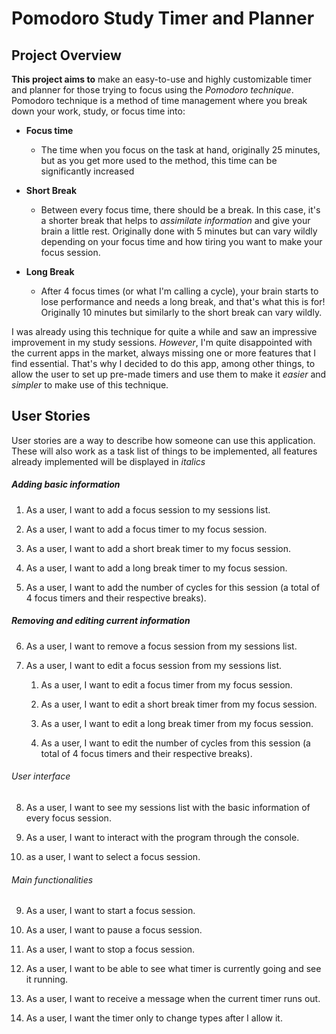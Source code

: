 # Pomodoro Study Timer and Planner

## Project Overview

 **This project aims to** make an easy-to-use and highly customizable timer and planner for those trying to focus using 
 the *Pomodoro technique*. Pomodoro technique is a method of time management where you break down your work, study, or 
 focus time into:

- **Focus time**
   - The time when you focus on the task at hand, originally 25 minutes, but as you get more used to the method, this time
   can be significantly increased
   
- **Short Break**
   -  Between every focus time, there should be a break. In this case, it's a shorter break that helps to *assimilate 
    information* and give your brain a little rest. Originally done with 5 minutes but can vary wildly depending on your 
    focus time and how tiring you want to make your focus session.
    
- **Long Break**
    - After 4 focus times (or what I'm calling a cycle), your brain starts to lose performance and needs a long break,
    and that's what this is for! Originally 10 minutes but similarly to the short break can vary wildly. 

 I was already using this technique for quite a while and saw an impressive improvement in my study sessions. *However*, 
 I'm quite disappointed with the current apps in the market, always missing one or more features that I find essential. 
 That's why I decided to do this app, among other things, to allow the user to set up pre-made timers and use them to 
 make it *easier* and *simpler* to make use of this technique.
 
## User Stories
User stories are a way to describe how someone can use this application. These will also work as a task list of things 
to be implemented, all features already implemented will be displayed in *italics*

##### Adding basic information
1. As a user, I want to add a focus session to my sessions list.

2. As a user, I want to add a focus timer to my focus session.
3. As a user, I want to add a short break timer to my focus session.
4. As a user, I want to add a long break timer to my focus session.
5. As a user, I want to add the number of cycles for this session (a total of 4 focus timers and their respective 
breaks).

##### Removing and editing current information 
6. As a user, I want to remove a focus session from my sessions list.

7. As a user, I want to edit a focus session from my sessions list.
    1. As a user, I want to edit a focus timer from my focus session.
    
    2. As a user, I want to edit a short break timer from my focus session.
    3. As a user, I want to edit a long break timer from my focus session.
    4. As a user, I want to edit the number of cycles from this session (a total of 4 focus timers and their respective 
    breaks).
    
###### User interface
8. As a user, I want to see my sessions list with the basic information of every focus session.

13. As a user, I want to interact with the program through the console.
14. as a user, I want to select a focus session.

###### Main functionalities
9. As a user, I want to start a focus session.

10. As a user, I want to pause a focus session.
11. As a user, I want to stop a focus session.
12. As a user, I want to be able to see what timer is currently going and see it running.
15. As a user, I want to receive a message when the current timer runs out.
16. As a user, I want the timer only to change types after I allow it.
